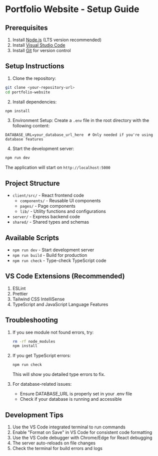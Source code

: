 # Portfolio Website - Setup Guide

## Prerequisites
1. Install [Node.js](https://nodejs.org/) (LTS version recommended)
2. Install [Visual Studio Code](https://code.visualstudio.com/)
3. Install [Git](https://git-scm.com/) for version control

## Setup Instructions

1. Clone the repository:
```bash
git clone <your-repository-url>
cd portfolio-website
```

2. Install dependencies:
```bash
npm install
```

3. Environment Setup:
Create a `.env` file in the root directory with the following content:
```env
DATABASE_URL=your_database_url_here  # Only needed if you're using database features
```

4. Start the development server:
```bash
npm run dev
```
The application will start on `http://localhost:5000`

## Project Structure
- `client/src/` - React frontend code
  - `components/` - Reusable UI components
  - `pages/` - Page components
  - `lib/` - Utility functions and configurations
- `server/` - Express backend code
- `shared/` - Shared types and schemas

## Available Scripts
- `npm run dev` - Start development server
- `npm run build` - Build for production
- `npm run check` - Type-check TypeScript code

## VS Code Extensions (Recommended)
1. ESLint
2. Prettier
3. Tailwind CSS IntelliSense
4. TypeScript and JavaScript Language Features

## Troubleshooting
1. If you see module not found errors, try:
   ```bash
   rm -rf node_modules
   npm install
   ```

2. If you get TypeScript errors:
   ```bash
   npm run check
   ```
   This will show you detailed type errors to fix.

3. For database-related issues:
   - Ensure DATABASE_URL is properly set in your .env file
   - Check if your database is running and accessible

## Development Tips
1. Use the VS Code integrated terminal to run commands
2. Enable "Format on Save" in VS Code for consistent code formatting
3. Use the VS Code debugger with Chrome/Edge for React debugging
4. The server auto-reloads on file changes
5. Check the terminal for build errors and logs
